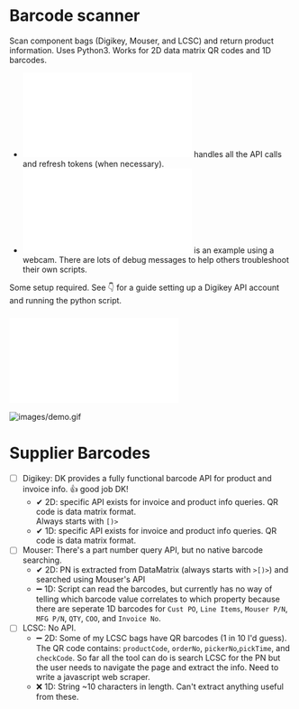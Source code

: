 # Barcode scanner

Scan component bags (Digikey, Mouser, and LCSC) and return product information. Uses Python3. Works for 2D data matrix QR codes and 1D barcodes.

- ![barcode_api.py](/barcode_api.py) handles all the API calls and refresh tokens (when necessary).
- ![barcode_scan.py](/barcode_scan.py) is an example using a webcam. There are lots of debug messages to help others troubleshoot their own scripts.

Some setup required. See 👇 for a guide setting up a Digikey API account and running the python script.
### ![Step-by-step Tutorial](/tutorial.md)

![images/demo.gif](images/demo.gif)

# Supplier Barcodes

- [ ] Digikey: DK provides a fully functional barcode API for product and invoice info. 👍 good job DK!
   - ✔ 2D: specific API exists for invoice and product info queries. QR code is data matrix format.<br>Always starts with `[)>`
   - ✔ 1D: specific API exists for invoice and product info queries. QR code is data matrix format.
- [ ] Mouser: There's a part number query API, but no native barcode searching. 
   - ✔ 2D: PN is extracted from DataMatrix (always starts with `>[)>`) and searched using Mouser's API
   - ➖ 1D: Script can read the barcodes, but currently has no way of telling which barcode value correlates to which property because there are seperate 1D barcodes for `Cust PO`, `Line Items`, `Mouser P/N`, `MFG P/N`, `QTY`, `COO`, and `Invoice No`.
- [ ]  LCSC: No API. 
   - ➖ 2D: Some of my LCSC bags have QR barcodes (1 in 10 I'd guess). The QR code contains: `productCode`, `orderNo`, `pickerNo`,`pickTime`, and `checkCode`. So far all the tool can do is search LCSC for the PN but the user needs to navigate the page and extract the info. Need to write a javascript web scraper. 
   - ❌ 1D: String ~10 characters in length. Can't extract anything useful from these.

